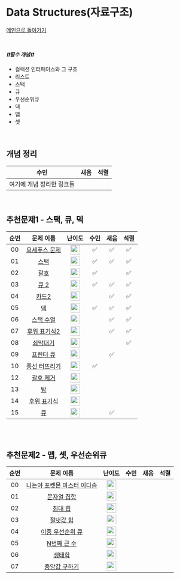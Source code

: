 # Data Structures(자료구조)

[메인으로 돌아가기](https://github.com/Crush-on-IT/algorithm-study)

<br>

**_❗️❗️필수 개념❗️❗️_**

- 컬랙션 인터페이스와 그 구조
- 리스트
- 스택
- 큐
- 우선순위큐
- 덱
- 맵
- 셋

<br>

## 개념 정리

| 수민                      | 새음 | 석렬 |
| ------------------------- | ---- | ---- |
| 여기에 개념 정리한 링크들 |      |      |

<br>

## 추천문제1 - 스택, 큐, 덱

| 순번 |                           문제 이름                            |                                       난이도                                        | 수민 | 새음 | 석렬 |
| :--: | :------------------------------------------------------------: | :---------------------------------------------------------------------------------: | :--: | :--: | :--: |
|  00  | <a href="http://boj.kr/1158" target="_blank">요세푸스 문제</a> | <img height="25px" width="25px=" src="https://static.solved.ac/tier_small/6.svg"/>  |  ✅  |  ✅  |  ✅  |
|  01  |     <a href="http://boj.kr/10828" target="_blank">스택</a>     | <img height="25px" width="25px=" src="https://static.solved.ac/tier_small/7.svg"/>  |  ✅  |   ✅   |  ✅  |
|  02  |     <a href="http://boj.kr/9012" target="_blank">괄호</a>      | <img height="25px" width="25px=" src="https://static.solved.ac/tier_small/7.svg"/>  |  ✅  |      |  ✅  |
|  03  |     <a href="http://boj.kr/18258" target="_blank">큐 2</a>     | <img height="25px" width="25px=" src="https://static.solved.ac/tier_small/7.svg"/>  |  ✅  | ✅  |  ✅  |
|  04  |     <a href="http://boj.kr/2164" target="_blank">카드2</a>     | <img height="25px" width="25px=" src="https://static.solved.ac/tier_small/7.svg"/>  |      |  ✅  |  ✅  |
|  05  |      <a href="http://boj.kr/10866" target="_blank">덱</a>      | <img height="25px" width="25px=" src="https://static.solved.ac/tier_small/7.svg"/>  |   ✅   | ✅   |  ✅  |
|  06  |   <a href="http://boj.kr/1874" target="_blank">스택 수열</a>   | <img height="25px" width="25px=" src="https://static.solved.ac/tier_small/8.svg"/>  |      |  ✅ |  ✅  |
|  07  | <a href="http://boj.kr/1935" target="_blank">후위 표기식2</a>  | <img height="25px" width="25px=" src="https://static.solved.ac/tier_small/8.svg"/>  |      | ✅  |  ✅  |
|  08  |   <a href="http://boj.kr/10799" target="_blank">쇠막대기</a>   | <img height="25px" width="25px=" src="https://static.solved.ac/tier_small/8.svg"/>  |      |      |   ✅  |
|  09  |   <a href="http://boj.kr/1966" target="_blank">프린터 큐</a>   | <img height="25px" width="25px=" src="https://static.solved.ac/tier_small/8.svg"/>  |      | ✅  |      |
|  10  | <a href="http://boj.kr/2346" target="_blank">풍선 터뜨리기</a> | <img height="25px" width="25px=" src="https://static.solved.ac/tier_small/8.svg"/>  |  ✅    |      |      |
|  12  |   <a href="http://boj.kr/2800" target="_blank">괄호 제거</a>   | <img height="25px" width="25px=" src="https://static.solved.ac/tier_small/11.svg"/> |      |      |      |
|  13  |      <a href="http://boj.kr/2493" target="_blank">탑</a>       | <img height="25px" width="25px=" src="https://static.solved.ac/tier_small/11.svg"/> |      |      |      |
|  14  |  <a href="http://boj.kr/1918" target="_blank">후위 표기식</a>  | <img height="25px" width="25px=" src="https://static.solved.ac/tier_small/12.svg"/> |      |      |      |
|  15  |      <a href="http://boj.kr/10845" target="_blank">큐</a>      | <img height="25px" width="25px=" src="https://static.solved.ac/tier_small/7.svg"/>  |      |    ✅  |      |

<br><br>

## 추천문제2 - 맵, 셋, 우선순위큐

| 순번 |                                  문제 이름                                   |                                       난이도                                        | 수민 | 새음 | 석렬 |
| :--: | :--------------------------------------------------------------------------: | :---------------------------------------------------------------------------------: | :--: | :--: | :--: |
|  00  | <a href="http://boj.kr/1620" target="_blank">나는야 포켓몬 마스터 이다솜</a> | <img height="25px" width="25px=" src="https://static.solved.ac/tier_small/7.svg"/>  |      |      |      |     |
|  01  |        <a href="http://boj.kr/14425" target="_blank">문자열 집합</a>         | <img height="25px" width="25px=" src="https://static.solved.ac/tier_small/8.svg"/>  |      |      |      |     |
|  02  |          <a href="http://boj.kr/11279" target="_blank">최대 힙</a>           | <img height="25px" width="25px=" src="https://static.solved.ac/tier_small/9.svg"/>  |      |      |      |     |
|  03  |         <a href="http://boj.kr/11286" target="_blank">절댓값 힙</a>          | <img height="25px" width="25px=" src="https://static.solved.ac/tier_small/10.svg"/> |      |      |      |     |
|  04  |      <a href="http://boj.kr/7662" target="_blank">이중 우선순위 큐</a>       | <img height="25px" width="25px=" src="https://static.solved.ac/tier_small/11.svg"/> |      |      |      |     |
|  05  |         <a href="http://boj.kr/2075" target="_blank">N번째 큰 수</a>         | <img height="25px" width="25px=" src="https://static.solved.ac/tier_small/11.svg"/> |      |      |      |     |
|  06  |           <a href="http://boj.kr/4358" target="_blank">생태학</a>            | <img height="25px" width="25px=" src="https://static.solved.ac/tier_small/12.svg"/> |      |      |      |     |
|  07  |        <a href="http://boj.kr/2696" target="_blank">중앙값 구하기</a>        | <img height="25px" width="25px=" src="https://static.solved.ac/tier_small/14.svg"/> |      |      |      |

